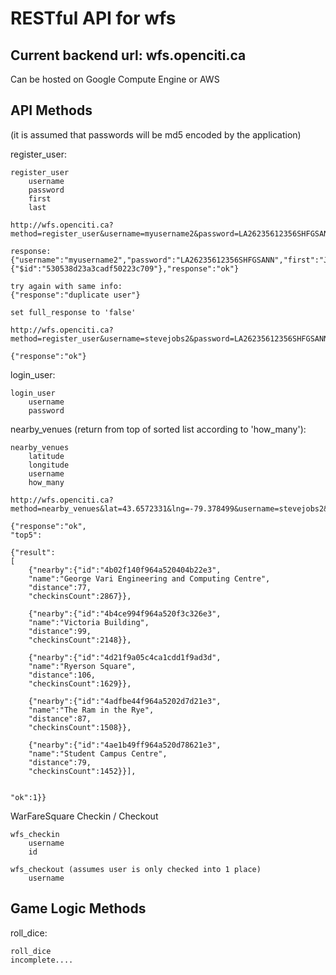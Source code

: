 RESTful API for wfs
===


Current backend url: wfs.openciti.ca
---

Can be hosted on Google Compute Engine or AWS


API Methods
---

(it is assumed that passwords will be md5 encoded by the application)

register_user:

    register_user
        username
        password
        first
        last

    http://wfs.openciti.ca?method=register_user&username=myusername2&password=LA26235612356SHFGSANN&first=Joe&last=Blow&full_response=true

    response:
    {"username":"myusername2","password":"LA26235612356SHFGSANN","first":"Joe","last":"Blow","_id":{"$id":"530538d23a3cadf50223c709"},"response":"ok"}

    try again with same info:
    {"response":"duplicate user"}

    set full_response to 'false'

    http://wfs.openciti.ca?method=register_user&username=stevejobs2&password=LA26235612356SHFGSANN&first=Steve&last=Jobs&full_response=false

    {"response":"ok"}



login_user:

    login_user
        username
        password


nearby_venues (return from top of sorted list according to 'how_many'):

    nearby_venues
        latitude
        longitude
        username
        how_many

    http://wfs.openciti.ca?method=nearby_venues&lat=43.6572331&lng=-79.378499&username=stevejobs2&how_many=5

    {"response":"ok",
    "top5":

    {"result":
    [
        {"nearby":{"id":"4b02f140f964a520404b22e3",
        "name":"George Vari Engineering and Computing Centre",
        "distance":77,
        "checkinsCount":2867}},

        {"nearby":{"id":"4b4ce994f964a520f3c326e3",
        "name":"Victoria Building",
        "distance":99,
        "checkinsCount":2148}},

        {"nearby":{"id":"4d21f9a05c4ca1cdd1f9ad3d",
        "name":"Ryerson Square",
        "distance":106,
        "checkinsCount":1629}},

        {"nearby":{"id":"4adfbe44f964a5202d7d21e3",
        "name":"The Ram in the Rye",
        "distance":87,
        "checkinsCount":1508}},

        {"nearby":{"id":"4ae1b49ff964a520d78621e3",
        "name":"Student Campus Centre",
        "distance":79,
        "checkinsCount":1452}}],


    "ok":1}}



WarFareSquare Checkin / Checkout

    wfs_checkin
        username
        id

    wfs_checkout (assumes user is only checked into 1 place)
        username



Game Logic Methods
---

roll_dice:
    
    roll_dice
    incomplete....
